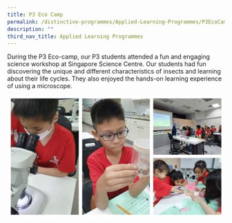 ```yaml
---
title: P3 Eco Camp
permalink: /distinctive-programmes/Applied-Learning-Programmes/P3EcoCamp/
description: ""
third_nav_title: Applied Learning Programmes
---
```

During the P3 Eco-camp, our P3 students attended a fun and engaging science workshop at Singapore Science Centre. Our students had fun discovering the unique and different characteristics of insects and learning about their life cycles. They also enjoyed the hands-on learning experience of using a microscope.

![](/images/2023%20p3%20eco%20camp.jpg)